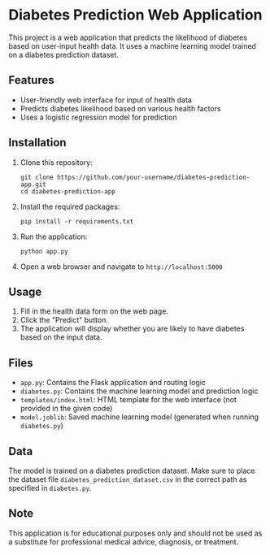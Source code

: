 # Diabetes Prediction Web Application

This project is a web application that predicts the likelihood of diabetes based on user-input health data. It uses a machine learning model trained on a diabetes prediction dataset.

## Features

- User-friendly web interface for input of health data
- Predicts diabetes likelihood based on various health factors
- Uses a logistic regression model for prediction

## Installation

1. Clone this repository:
   ```
   git clone https://github.com/your-username/diabetes-prediction-app.git
   cd diabetes-prediction-app
   ```

2. Install the required packages:
   ```
   pip install -r requirements.txt
   ```

3. Run the application:
   ```
   python app.py
   ```

4. Open a web browser and navigate to `http://localhost:5000`

## Usage

1. Fill in the health data form on the web page.
2. Click the "Predict" button.
3. The application will display whether you are likely to have diabetes based on the input data.

## Files

- `app.py`: Contains the Flask application and routing logic
- `diabetes.py`: Contains the machine learning model and prediction logic
- `templates/index.html`: HTML template for the web interface (not provided in the given code)
- `model.joblib`: Saved machine learning model (generated when running `diabetes.py`)

## Data

The model is trained on a diabetes prediction dataset. Make sure to place the dataset file `diabetes_prediction_dataset.csv` in the correct path as specified in `diabetes.py`.

## Note

This application is for educational purposes only and should not be used as a substitute for professional medical advice, diagnosis, or treatment.
